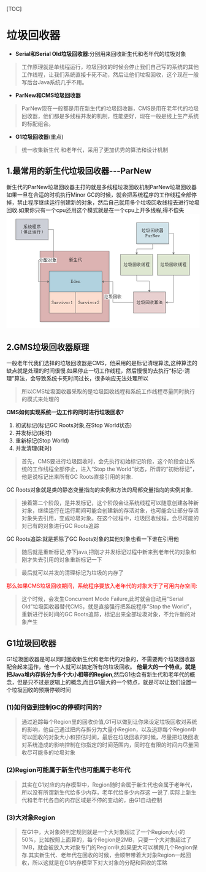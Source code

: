 [TOC]
# 垃圾回收器
* **Serial和Serial Old垃圾回收器**:分别用来回收新生代和老年代的垃圾对象

>工作原理就是单线程运行，垃圾回收的时候会停止我们自己写的系统的其他工作线程，让我们系统直接卡死不动，然后让他们垃圾回收，这个现在一般写后台Java系统几乎不用。

* **ParNew和CMS垃圾回收器**
>ParNew现在一般都是用在新生代的垃圾回收器，CMS是用在老年代的垃圾回收器，他们都是多线程并发的机制，性能更好，现在一般是线上生产系统的标配组合。

* **G1垃圾回收器**(重点)
>统一收集新生代 和老年代，采用了更加优秀的算法和设计机制

## 1.最常用的新生代垃圾回收器---ParNew
新生代的ParNew垃圾回收器主打的就是多线程垃圾回收机制ParNew垃圾回收器如果一旦在合适的时机执行Minor GC的时候，就会把系统程序的工作线程全部停掉，禁止程序继续运行创建新的对象，然后自己就用多个垃圾回收线程去进行垃圾回收.如果你只有一个cpu还用这个模式就是在一个cpu上开多线程,得不偿失
![](https://raw.githubusercontent.com/Haiyang-coder/ImageRepository/main/202210251504918.png)

## 2.GMS垃圾回收器原理
一般老年代我们选择的垃圾回收器是CMS，他采用的是标记清理算法,这种算法的缺点就是处理的时间很慢.如果停止一切工作线程，然后慢慢的去执行“标记-清理”算法，会导致系统卡死时间过长，很多响应无法处理所以
>所以CMS垃圾回收器采取的是垃圾回收线程和系统工作线程尽量同时执行的模式来处理的

**CMS如何实现系统一边工作的同时进行垃圾回收?**
1. 初试标记(标记GC Roots对象,在Stop World状态)
2. 并发标记(耗时)
3. 重新标记(Stop World)
4. 并发清理(耗时)
   
>首先，CMS要进行垃圾回收时，会先执行初始标记阶段，这个阶段会让系统的工作线程全部停止，进入“Stop the World”状态，所谓的“初始标记”，他是说标记出来所有GC Roots直接引用的对象.

GC Roots对象就是类的静态变量指向的实例和方法的局部变量指向的实例对象.
>接着第二个阶段，是并发标记，这个阶段会让系统线程可以随意创建各种新对象，继续运行在运行期间可能会创建新的存活对象，也可能会让部分存活对象失去引用，变成垃圾对象。在这个过程中，垃圾回收线程，会尽可能的对已有的对象进行GC Roots追踪

GC Roots追踪:就是把除了GC Roots对象的其他对象也看一下谁在引用他
>随后就是重新标记,停下java,把刚才并发标记过程中新来到老年代的对象和刚才失去引用的对象重新标记一下

>最后就可以并发的清理标记为垃圾的内存了

<font color=red>那么如果CMS垃圾回收期间，系统程序要放入老年代的对象大于了可用内存空间:</font>
>这个时候，会发生Concurrent Mode Failure,此时就会自动用“Serial Old”垃圾回收器替代CMS，就是直接强行把系统程序“Stop the World”，重新进行长时间的GC Roots追踪，标记出来全部垃圾对象，不允许新的对象产生


## G1垃圾回收器
G1垃圾回收器是可以同时回收新生代和老年代的对象的，不需要两个垃圾回收器配合起来运作，他一个人就可以搞定所有的垃圾回收。
**他最大的一个特点，就是把Java堆内存拆分为多个大小相等的Region**,然后G1也会有新生代和老年代的概念，但是只不过是逻辑上的概念,而且G1最大的一个特点，就是可以让我们设置一个垃圾回收的预期停顿时间
### (1)如何做到控制GC的停顿时间的?
>通过追踪每个Region里的回收价值,G1可以做到让你来设定垃圾回收对系统的影响，他自己通过把内存拆分为大量小Region，以及追踪每个Region中可以回收的对象大小和预估时间，最后在垃圾回收的时候，尽量把垃圾回收对系统造成的影响控制在你指定的时间范围内，同时在有限的时间内尽量回收尽可能多的垃圾对象
### (2)Region可能属于新生代也可能属于老年代
>其实在G1对应的内存模型中，Region随时会属于新生代也会属于老年代，所以没有所谓新生代给多少内存，老年代给多少内存这 一说了.实际上新生代和老年代各自的内存区域是不停的变动的，由G1自动控制

### (3)大对象Region
>在G1中，大对象的判定规则就是一个大对象超过了一个Region大小的50%，比如按照上面算的，每个Region是2MB，只要一个大对象超过了1MB，就会被放入大对象专门的Region中,如果更大可以横跨几个Region保存.其实新生代、老年代在回收的时候，会顺带带着大对象Region一起回收，所以这就是在G1内存模型下对大对象的分配和回收的策略


